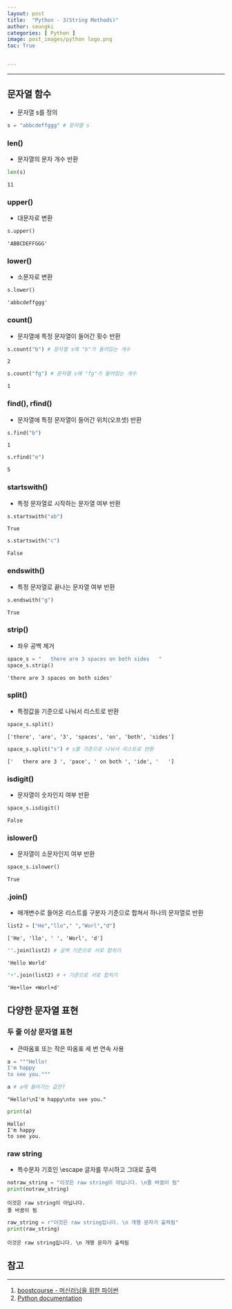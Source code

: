 ```yaml
---
layout: post
title:  "Python - 3(String Methods)"
author: seungki
categories: [ Python ]
image: post_images/python logo.png
toc: True


---
```


---

## 문자열 함수

* 문자열 s를 정의

```python
s = "abbcdeffggg" # 문자열 s
```



### len()

* 문자열의 문자 개수 반환

```python
len(s)
```

```
11
```



### upper()

* 대문자로 변환

```python
s.upper()
```

```
'ABBCDEFFGGG'
```



### lower()

* 소문자로 변환

```python
s.lower()
```

```
'abbcdeffggg'
```



### count()

* 문자열에 특정 문자열이 들어간 횟수 반환

```python
s.count("b") # 문자열 s에 "b"가 들어있는 개수
```

```
2
```

```python
s.count("fg") # 문자열 s에 "fg"가 들어있는 개수
```

```
1
```



### find(), rfind()

* 문자열에 특정 문자열이 들어간 위치(오프셋) 반환

```python
s.find("b")
```

```
1
```

```python
s.rfind("e")
```

```
5
```



### startswith()

* 특정 문자열로 시작하는 문자열 여부 반환

```python
s.startswith("ab")
```

```
True
```

```python
s.startswith("c")
```

```
False
```



### endswith()

* 특정 문자열로 끝나는 문자열 여부 반환

```python
s.endswith("g")
```

```
True
```



### strip()

* 좌우 공백 제거

```python
space_s = "   there are 3 spaces on both sides   "
space_s.strip()
```

```
'there are 3 spaces on both sides'
```



### split()

* 특정값을 기준으로 나눠서 리스트로 반환

```python
space_s.split()
```

```
['there', 'are', '3', 'spaces', 'on', 'both', 'sides']
```

```python
space_s.split("s") # s를 기준으로 나눠서 리스트로 반환
```

```
['   there are 3 ', 'pace', ' on both ', 'ide', '   ']
```



### isdigit()

* 문자열이 숫자인지 여부 반환

```python
space_s.isdigit()
```

```
False
```



### islower()

* 문자열이 소문자인지 여부 반환

```python
space_s.islower()
```

```
True
```



### .join()

* 매개변수로 들어온 리스트를 구분자 기준으로 합쳐서 하나의 문자열로 반환

```python
list2 = ["He","llo"," ","Worl","d"]
```

```
['He', 'llo', ' ', 'Worl', 'd']
```

```python
"".join(list2) # 공백 기준으로 서로 합치기
```

```
'Hello World'
```

```python
"+".join(list2) # + 기준으로 서로 합치기
```

```
'He+llo+ +Worl+d'
```



## 다양한 문자열 표현

### 두 줄 이상 문자열 표현

* 큰따옴표 또는 작은 따옴표 세 번 연속 사용

```python
a = """Hello!
I'm happy
to see you."""
```

```python
a # a에 들어가는 값은?
```

```
"Hello!\nI'm happy\nto see you."
```

```python
print(a)
```

```
Hello!
I'm happy
to see you.
```



### raw string

* 특수문자 기호인 \escape 글자를 무시하고 그대로 출력

```python
notraw_string = "이것은 raw string이 아닙니다. \n줄 바꿈이 됨"
print(notraw_string)
```

```
이것은 raw string이 아닙니다. 
줄 바꿈이 됨
```

```python
raw_string = r"이것은 raw string입니다. \n 개행 문자가 출력됨"
print(raw_string)
```

```
이것은 raw string입니다. \n 개행 문자가 출력됨
```



## 참고

---

1. [boostcourse - 머신러닝을 위한 파이썬](https://www.boostcourse.org/ai222)
2. [Python documentation](https://docs.python.org/3/)
